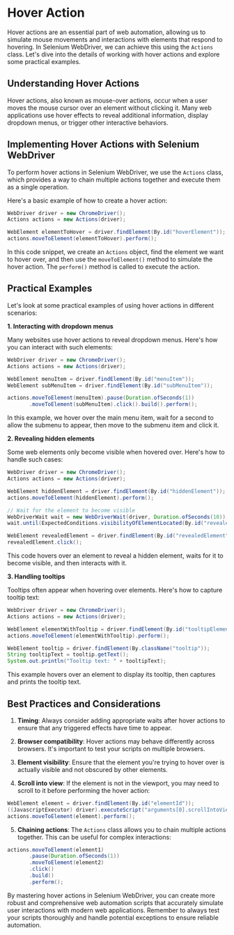 # Hover Action
Hover actions are an essential part of web automation, allowing us to simulate mouse movements and interactions with elements that respond to hovering. In Selenium WebDriver, we can achieve this using the `Actions` class. Let's dive into the details of working with hover actions and explore some practical examples.

## Understanding Hover Actions

Hover actions, also known as mouse-over actions, occur when a user moves the mouse cursor over an element without clicking it. Many web applications use hover effects to reveal additional information, display dropdown menus, or trigger other interactive behaviors.

## Implementing Hover Actions with Selenium WebDriver

To perform hover actions in Selenium WebDriver, we use the `Actions` class, which provides a way to chain multiple actions together and execute them as a single operation.

Here's a basic example of how to create a hover action:

```java
WebDriver driver = new ChromeDriver();
Actions actions = new Actions(driver);

WebElement elementToHover = driver.findElement(By.id("hoverElement"));
actions.moveToElement(elementToHover).perform();
```

In this code snippet, we create an `Actions` object, find the element we want to hover over, and then use the `moveToElement()` method to simulate the hover action. The `perform()` method is called to execute the action.

## Practical Examples

Let's look at some practical examples of using hover actions in different scenarios:

**1. Interacting with dropdown menus**

Many websites use hover actions to reveal dropdown menus. Here's how you can interact with such elements:

```java
WebDriver driver = new ChromeDriver();
Actions actions = new Actions(driver);

WebElement menuItem = driver.findElement(By.id("menuItem"));
WebElement subMenuItem = driver.findElement(By.id("subMenuItem"));

actions.moveToElement(menuItem).pause(Duration.ofSeconds(1))
       .moveToElement(subMenuItem).click().build().perform();
```

In this example, we hover over the main menu item, wait for a second to allow the submenu to appear, then move to the submenu item and click it.

**2. Revealing hidden elements**

Some web elements only become visible when hovered over. Here's how to handle such cases:

```java
WebDriver driver = new ChromeDriver();
Actions actions = new Actions(driver);

WebElement hiddenElement = driver.findElement(By.id("hiddenElement"));
actions.moveToElement(hiddenElement).perform();

// Wait for the element to become visible
WebDriverWait wait = new WebDriverWait(driver, Duration.ofSeconds(10));
wait.until(ExpectedConditions.visibilityOfElementLocated(By.id("revealedElement")));

WebElement revealedElement = driver.findElement(By.id("revealedElement"));
revealedElement.click();
```

This code hovers over an element to reveal a hidden element, waits for it to become visible, and then interacts with it.

**3. Handling tooltips**

Tooltips often appear when hovering over elements. Here's how to capture tooltip text:

```java
WebDriver driver = new ChromeDriver();
Actions actions = new Actions(driver);

WebElement elementWithTooltip = driver.findElement(By.id("tooltipElement"));
actions.moveToElement(elementWithTooltip).perform();

WebElement tooltip = driver.findElement(By.className("tooltip"));
String tooltipText = tooltip.getText();
System.out.println("Tooltip text: " + tooltipText);
```

This example hovers over an element to display its tooltip, then captures and prints the tooltip text.

## Best Practices and Considerations

1. **Timing**: Always consider adding appropriate waits after hover actions to ensure that any triggered effects have time to appear.

2. **Browser compatibility**: Hover actions may behave differently across browsers. It's important to test your scripts on multiple browsers.

3. **Element visibility**: Ensure that the element you're trying to hover over is actually visible and not obscured by other elements.

4. **Scroll into view**: If the element is not in the viewport, you may need to scroll to it before performing the hover action:

```java
WebElement element = driver.findElement(By.id("elementId"));
((JavascriptExecutor) driver).executeScript("arguments[0].scrollIntoView(true);", element);
actions.moveToElement(element).perform();
```

5. **Chaining actions**: The `Actions` class allows you to chain multiple actions together. This can be useful for complex interactions:

```java
actions.moveToElement(element1)
       .pause(Duration.ofSeconds(1))
       .moveToElement(element2)
       .click()
       .build()
       .perform();
```

By mastering hover actions in Selenium WebDriver, you can create more robust and comprehensive web automation scripts that accurately simulate user interactions with modern web applications. Remember to always test your scripts thoroughly and handle potential exceptions to ensure reliable automation.
